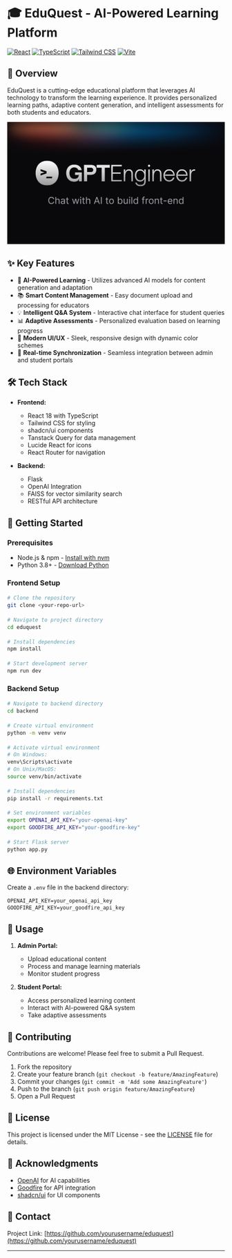# 🎓 EduQuest - AI-Powered Learning Platform

[![React](https://img.shields.io/badge/React-18.3.1-61DAFB?logo=react)](https://reactjs.org/)
[![TypeScript](https://img.shields.io/badge/TypeScript-Latest-3178C6?logo=typescript)](https://www.typescriptlang.org/)
[![Tailwind CSS](https://img.shields.io/badge/Tailwind_CSS-Latest-38B2AC?logo=tailwind-css)](https://tailwindcss.com/)
[![Vite](https://img.shields.io/badge/Vite-Latest-646CFF?logo=vite)](https://vitejs.dev/)

## 🚀 Overview

EduQuest is a cutting-edge educational platform that leverages AI technology to transform the learning experience. It provides personalized learning paths, adaptive content generation, and intelligent assessments for both students and educators.

![EduQuest Platform](public/og-image.svg)

## ✨ Key Features

- 🤖 **AI-Powered Learning** - Utilizes advanced AI models for content generation and adaptation
- 📚 **Smart Content Management** - Easy document upload and processing for educators
- 💡 **Intelligent Q&A System** - Interactive chat interface for student queries
- 📊 **Adaptive Assessments** - Personalized evaluation based on learning progress
- 🎨 **Modern UI/UX** - Sleek, responsive design with dynamic color schemes
- 🔄 **Real-time Synchronization** - Seamless integration between admin and student portals

## 🛠️ Tech Stack

- **Frontend:**
  - React 18 with TypeScript
  - Tailwind CSS for styling
  - shadcn/ui components
  - Tanstack Query for data management
  - Lucide React for icons
  - React Router for navigation

- **Backend:**
  - Flask
  - OpenAI Integration
  - FAISS for vector similarity search
  - RESTful API architecture

## 🚀 Getting Started

### Prerequisites

- Node.js & npm - [Install with nvm](https://github.com/nvm-sh/nvm#installing-and-updating)
- Python 3.8+ - [Download Python](https://www.python.org/downloads/)

### Frontend Setup

```bash
# Clone the repository
git clone <your-repo-url>

# Navigate to project directory
cd eduquest

# Install dependencies
npm install

# Start development server
npm run dev
```

### Backend Setup

```bash
# Navigate to backend directory
cd backend

# Create virtual environment
python -m venv venv

# Activate virtual environment
# On Windows:
venv\Scripts\activate
# On Unix/MacOS:
source venv/bin/activate

# Install dependencies
pip install -r requirements.txt

# Set environment variables
export OPENAI_API_KEY="your-openai-key"
export GOODFIRE_API_KEY="your-goodfire-key"

# Start Flask server
python app.py
```

## 🌐 Environment Variables

Create a `.env` file in the backend directory:

```env
OPENAI_API_KEY=your_openai_api_key
GOODFIRE_API_KEY=your_goodfire_api_key
```

## 🎯 Usage

1. **Admin Portal:**
   - Upload educational content
   - Process and manage learning materials
   - Monitor student progress

2. **Student Portal:**
   - Access personalized learning content
   - Interact with AI-powered Q&A system
   - Take adaptive assessments

## 🤝 Contributing

Contributions are welcome! Please feel free to submit a Pull Request.

1. Fork the repository
2. Create your feature branch (`git checkout -b feature/AmazingFeature`)
3. Commit your changes (`git commit -m 'Add some AmazingFeature'`)
4. Push to the branch (`git push origin feature/AmazingFeature`)
5. Open a Pull Request

## 📝 License

This project is licensed under the MIT License - see the [LICENSE](LICENSE) file for details.

## 🙏 Acknowledgments

- [OpenAI](https://openai.com/) for AI capabilities
- [Goodfire](https://goodfire.dev/) for API integration
- [shadcn/ui](https://ui.shadcn.com/) for UI components

## 📧 Contact

Project Link: [https://github.com/yourusername/eduquest](https://github.com/yourusername/eduquest)

---